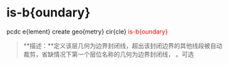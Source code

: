 # is-b{oundary}
pcdc e{lement} create geo{metry} cir{cle} <span style='color: red;'>is-b{oundary}</span>
> **描述：**定义该层几何为边界封闭线，超出该封闭边界的其他线段被自动裁剪，省缺情况下第一个层位名称的几何为边界封闭线，
。可选

